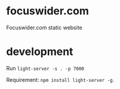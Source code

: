 # focuswider.com

Focuswider.com static website

# development

Run `light-server -s . -p 7000`

Requirement: `npm install light-server -g`.
